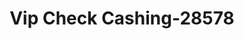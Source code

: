 ---
f_zip-code: 90717
f_state-code: CA
title: Vip Check Cashing-28578
f_phone: 310-325-2274
f_city-only: Lomita
f_address: 2148 Lomita Boulevard Lomita
f_location-unique-id: '28578'
slug: vip-check-cashing-28578
updated-on: '2024-05-30T13:46:58.046Z'
created-on: '2024-05-30T13:36:59.803Z'
published-on: '2024-05-30T13:54:32.469Z'
f_city-state: cms/city/lomita-ca.md
f_company: cms/company/vip-check-cashing.md
f_state: cms/state/california.md
layout: '[payday-loan].html'
tags: payday-loan
---